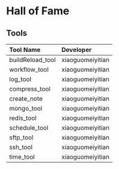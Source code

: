 # Hall of Fame

## Tools

| Tool Name       | Developer          |
| :---------------- | :----------------- |
| buildReload_tool | xiaoguomeiyitian |
| workflow_tool    | xiaoguomeiyitian |
| log_tool         | xiaoguomeiyitian |
| compress_tool    | xiaoguomeiyitian |
| create_note      | xiaoguomeiyitian |
| mongo_tool       | xiaoguomeiyitian |
| redis_tool       | xiaoguomeiyitian |
| schedule_tool    | xiaoguomeiyitian |
| sftp_tool        | xiaoguomeiyitian |
| ssh_tool         | xiaoguomeiyitian |
| time_tool        | xiaoguomeiyitian |
